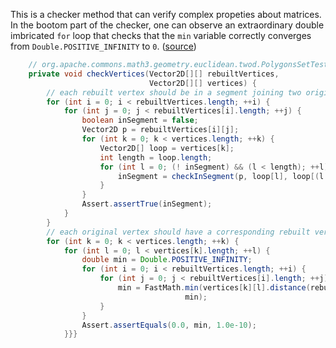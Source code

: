 This is a checker method that can verify complex propeties about matrices. 
In the bootom part of the checker, one can observe an extraordinary double imbricated ```for``` loop that checks that the ```min``` variable correctly converges from ```Double.POSITIVE_INFINITY``` to ```0```. ([source](https://github.com/wardev/commons-math-optimizers/blob/c88ba4f6a2ce627ed3c4a1b8aefb19550be72357/src/test/java/org/apache/commons/math/geometry/euclidean/twod/PolygonsSetTest.java#L867))

```java
    // org.apache.commons.math3.geometry.euclidean.twod.PolygonsSetTest
    private void checkVertices(Vector2D[][] rebuiltVertices,
                               Vector2D[][] vertices) {
        // each rebuilt vertex should be in a segment joining two original vertices
        for (int i = 0; i < rebuiltVertices.length; ++i) {
            for (int j = 0; j < rebuiltVertices[i].length; ++j) {
                boolean inSegment = false;
                Vector2D p = rebuiltVertices[i][j];
                for (int k = 0; k < vertices.length; ++k) {
                    Vector2D[] loop = vertices[k];
                    int length = loop.length;
                    for (int l = 0; (! inSegment) && (l < length); ++l) {
                        inSegment = checkInSegment(p, loop[l], loop[(l + 1) % length], 1.0e-10);
                    }
                }
                Assert.assertTrue(inSegment);
            }
        }
        // each original vertex should have a corresponding rebuilt vertex
        for (int k = 0; k < vertices.length; ++k) {
            for (int l = 0; l < vertices[k].length; ++l) {
                double min = Double.POSITIVE_INFINITY;
                for (int i = 0; i < rebuiltVertices.length; ++i) {
                    for (int j = 0; j < rebuiltVertices[i].length; ++j) {
                        min = FastMath.min(vertices[k][l].distance(rebuiltVertices[i][j]),
                                       min);
                    }
                }
                Assert.assertEquals(0.0, min, 1.0e-10);
            }}}
```
